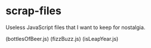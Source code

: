# scrap-files
Useless JavaScript files that I want to keep for nostalgia.

(bottlesOfBeer.js)
(fizzBuzz.js)
(isLeapYear.js)
